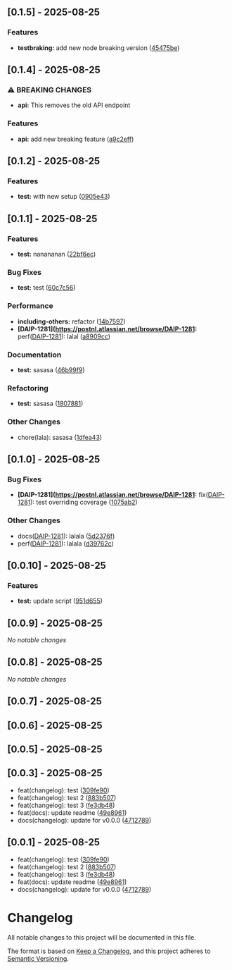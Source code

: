 







## [0.1.5] - 2025-08-25


### Features

* **testbraking:** add new node breaking version ([45475be](https://github.com/AndreaRettaroliPostNL/demo-release-changelog/commit/45475be9319da80106bf06c5d52e4813fc9d561a))

## [0.1.4] - 2025-08-25


### ⚠ BREAKING CHANGES

* **api:** This removes the old API endpoint

### Features

* **api:** add new breaking feature ([a9c2eff](https://github.com/AndreaRettaroliPostNL/demo-release-changelog/commit/a9c2eff0d2ec9e714dac4957f3678f44550535a1))

## [0.1.2] - 2025-08-25


### Features

* **test:** with new setup ([0905e43](https://github.com/AndreaRettaroliPostNL/demo-release-changelog/commit/0905e43df6e153734812ff067499e9a272b74068))

## [0.1.1] - 2025-08-25

### Features

* **test:** nanananan ([22bf6ec](https://github.com/AndreaRettaroliPostNL/demo-release-changelog/commit/22bf6ec9587749c63c2809e437e304436a38b047))

### Bug Fixes

* **test:** test ([60c7c56](https://github.com/AndreaRettaroliPostNL/demo-release-changelog/commit/60c7c56a35c4bfeb95f040b48cd57787929fc68c))

### Performance

* **including-others:** refactor ([14b7597](https://github.com/AndreaRettaroliPostNL/demo-release-changelog/commit/14b759797ebded1b9b78808a4e054d363e4e6e6c))
* **[DAIP-1281](https://postnl.atlassian.net/browse/DAIP-1281:** perf([DAIP-1281](https://postnl.atlassian.net/browse/DAIP-1281)): lalal ([a8909cc](https://github.com/AndreaRettaroliPostNL/demo-release-changelog/commit/a8909cc7875af7dab5084266e326d8cc31dfe93f))

### Documentation

* **test:** sasasa ([46b99f9](https://github.com/AndreaRettaroliPostNL/demo-release-changelog/commit/46b99f9845fed0f681cca9c3e2e37652cc1bdbc1))

### Refactoring

* **test:** sasasa ([1807881](https://github.com/AndreaRettaroliPostNL/demo-release-changelog/commit/1807881fa12f0bf5315369998b20569f3f9100c1))

### Other Changes

* chore(lala): sasasa ([1dfea43](https://github.com/AndreaRettaroliPostNL/demo-release-changelog/commit/1dfea4394a8069906a70fe7ab94bae6a1ba9f20c))

## [0.1.0] - 2025-08-25

### Bug Fixes

* **[DAIP-1281](https://postnl.atlassian.net/browse/DAIP-1281:** fix([DAIP-1281](https://postnl.atlassian.net/browse/DAIP-1281)): test overriding coverage ([1075ab2](https://github.com/AndreaRettaroliPostNL/demo-release-changelog/commit/1075ab280c7607fc7e2c4107b9d6ec2320fc87b5))

### Other Changes

* docs([DAIP-1281](https://postnl.atlassian.net/browse/DAIP-1281)): lalala ([5d2376f](https://github.com/AndreaRettaroliPostNL/demo-release-changelog/commit/5d2376f6d7b1b94a1ace62e9bd622aca3d9d00b8))
* perf([DAIP-1281](https://postnl.atlassian.net/browse/DAIP-1281)): lalala ([d39762c](https://github.com/AndreaRettaroliPostNL/demo-release-changelog/commit/d39762c24a9881b4c0798fafe016980caddf8fb0))

## [0.0.10] - 2025-08-25

### Features

* **test:** update script ([951d655](https://github.com/AndreaRettaroliPostNL/demo-release-changelog/commit/951d65514b6cfff490aedcc34baba0f884837fb4))

## [0.0.9] - 2025-08-25

*No notable changes*


## [0.0.8] - 2025-08-25

*No notable changes*


## [0.0.7] - 2025-08-25




## [0.0.6] - 2025-08-25




## [0.0.5] - 2025-08-25





## [0.0.3] - 2025-08-25

* feat(changelog): test ([309fe90](https://github.com/AndreaRettaroliPostNL/demo-release-changelog/commit/309fe90))
* feat(changelog): test 2 ([883b507](https://github.com/AndreaRettaroliPostNL/demo-release-changelog/commit/883b507))
* feat(changelog): test 3 ([fe3db48](https://github.com/AndreaRettaroliPostNL/demo-release-changelog/commit/fe3db48))
* feat(docs): update readme ([49e8961](https://github.com/AndreaRettaroliPostNL/demo-release-changelog/commit/49e8961))
* docs(changelog): update for v0.0.0 ([4712789](https://github.com/AndreaRettaroliPostNL/demo-release-changelog/commit/4712789))



## [0.0.1] - 2025-08-25

* feat(changelog): test ([309fe90](https://github.com/AndreaRettaroliPostNL/demo-release-changelog/commit/309fe90))
* feat(changelog): test 2 ([883b507](https://github.com/AndreaRettaroliPostNL/demo-release-changelog/commit/883b507))
* feat(changelog): test 3 ([fe3db48](https://github.com/AndreaRettaroliPostNL/demo-release-changelog/commit/fe3db48))
* feat(docs): update readme ([49e8961](https://github.com/AndreaRettaroliPostNL/demo-release-changelog/commit/49e8961))
* docs(changelog): update for v0.0.0 ([4712789](https://github.com/AndreaRettaroliPostNL/demo-release-changelog/commit/4712789))



# Changelog

All notable changes to this project will be documented in this file.

The format is based on [Keep a Changelog](https://keepachangelog.com/en/1.0.0/),
and this project adheres to [Semantic Versioning](https://semver.org/spec/v2.0.0.html).

